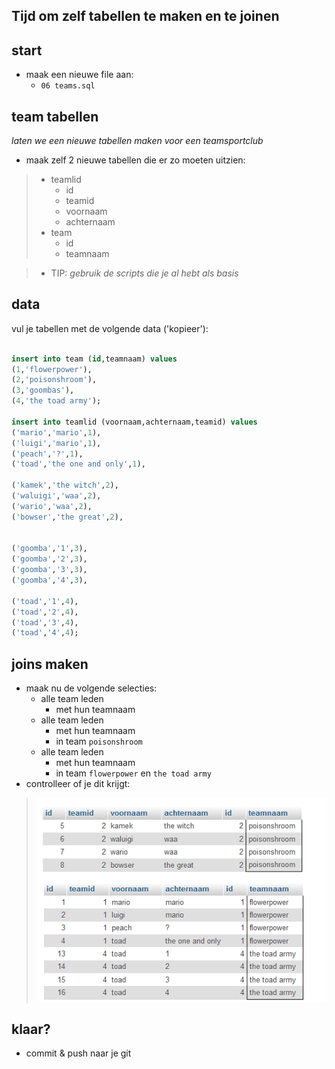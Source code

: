 ## Tijd om zelf tabellen te maken en te joinen


## start

- maak een nieuwe file aan:
    - `06 teams.sql`

## team tabellen    
*laten we een nieuwe tabellen maken voor een teamsportclub*

- maak zelf 2 nieuwe tabellen die er zo moeten uitzien:
> - teamlid
>    - id
>    - teamid
>    - voornaam
>    - achternaam
> - team
>    - id
>    - teamnaam

> - TIP: *gebruik de scripts die je al hebt als basis*


## data

vul je tabellen met de volgende data ('kopieer'):
```SQL

insert into team (id,teamnaam) values 
(1,'flowerpower'),
(2,'poisonshroom'),
(3,'goombas'),
(4,'the toad army');

insert into teamlid (voornaam,achternaam,teamid) values 
('mario','mario',1),
('luigi','mario',1),
('peach','?',1),
('toad','the one and only',1),

('kamek','the witch',2),
('waluigi','waa',2),
('wario','waa',2),
('bowser','the great',2),


('goomba','1',3),
('goomba','2',3),
('goomba','3',3),
('goomba','4',3),

('toad','1',4),
('toad','2',4),
('toad','3',4),
('toad','4',4);


```

## joins maken


- maak nu de volgende selecties:
    - alle team leden
        - met hun teamnaam
    - alle team leden
        - met hun teamnaam
        - in team `poisonshroom`
    - alle team leden
        - met hun teamnaam
        - in team `flowerpower` en `the toad army`
- controlleer of je dit krijgt:
> ![](img/teamsresult.png)

## klaar?

- commit & push naar je git